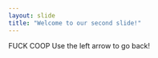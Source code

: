 ```yaml
---
layout: slide
title: "Welcome to our second slide!"
---
```

FUCK COOP
Use the left arrow to go back!
